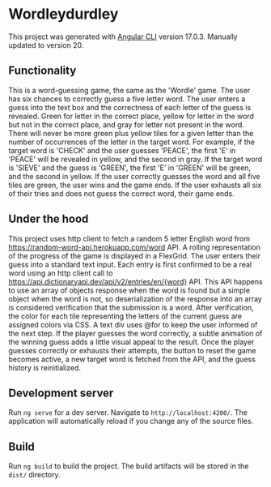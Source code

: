 # Wordleydurdley

This project was generated with [Angular CLI](https://github.com/angular/angular-cli) version 17.0.3.  Manually updated to version 20. 

## Functionality

This is a word-guessing game, the same as the 'Wordle' game.  The user has six chances to correctly guess a five letter word.  The user enters a guess into the text box and the correctness of each letter of the guess is revealed.  Green for letter in the correct place, yellow for letter in the word but not in the correct place, and gray for letter not present in the word.  There will never be more green plus yellow tiles for a given letter than the number of occurrences of the letter in the target word. For example, if the target word is 'CHECK' and the user guesses 'PEACE', the first 'E' in 'PEACE' will be revealed in yellow, and the second in gray.  If the target word is 'SIEVE' and the guess is 'GREEN', the first 'E' in 'GREEN' will be green, and the second in yellow.  If the user correctly guesses the word and all five tiles are green, the user wins and the game ends.  If the user exhausts all six of their tries and does not guess the correct word, their game ends.

## Under the hood

This project uses http client to fetch a random 5 letter English word from https://random-word-api.herokuapp.com/word API.  A rolling representation of the progress of the game is displayed in a FlexGrid.  The user enters their guess into a standard text input.  Each entry is first confirmed to be a real word using an http client call to https://api.dictionaryapi.dev/api/v2/entries/en/{word} API.  This API happens to use an array of objects response when the word is found but a simple object when the word is not, so deserialization of the response into an array is considered verification that the submission is a word.  After verification, the color for each tile representing the letters of the current guess are assigned colors via CSS.  A text div uses @for to keep the user informed of the next step.  If the player guesses the word correctly, a subtle animation of the winning guess adds a little visual appeal to the result.  Once the player guesses correctly or exhausts their attempts, the button to reset the game becomes active, a new target word is fetched from the API, and the guess history is reinitialized.

## Development server

Run `ng serve` for a dev server. Navigate to `http://localhost:4200/`. The application will automatically reload if you change any of the source files.

## Build

Run `ng build` to build the project. The build artifacts will be stored in the `dist/` directory.
